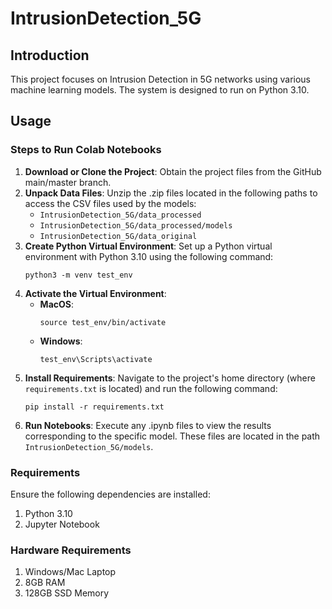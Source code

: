 # IntrusionDetection_5G

## Introduction

This project focuses on Intrusion Detection in 5G networks using various machine learning models. The system is designed to run on Python 3.10.

## Usage

### Steps to Run Colab Notebooks

1. **Download or Clone the Project**: Obtain the project files from the GitHub main/master branch.
2. **Unpack Data Files**: Unzip the .zip files located in the following paths to access the CSV files used by the models:
   - `IntrusionDetection_5G/data_processed`
   - `IntrusionDetection_5G/data_processed/models`
   - `IntrusionDetection_5G/data_original`
3. **Create Python Virtual Environment**: Set up a Python virtual environment with Python 3.10 using the following command:
    ```
    python3 -m venv test_env
    ```
4. **Activate the Virtual Environment**:
    - **MacOS**:
        ```
        source test_env/bin/activate
        ```
    - **Windows**:
        ```
        test_env\Scripts\activate
        ```
5. **Install Requirements**: Navigate to the project's home directory (where `requirements.txt` is located) and run the following command:
    ```
    pip install -r requirements.txt
    ```
6. **Run Notebooks**: Execute any .ipynb files to view the results corresponding to the specific model. These files are located in the path `IntrusionDetection_5G/models`.

### Requirements

Ensure the following dependencies are installed:

1. Python 3.10
2. Jupyter Notebook

### Hardware Requirements

1. Windows/Mac Laptop
2. 8GB RAM
3. 128GB SSD Memory
